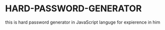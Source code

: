 # HARD-PASSWORD-GENERATOR
this is hard password generator in JavaScript languge for expierence in him